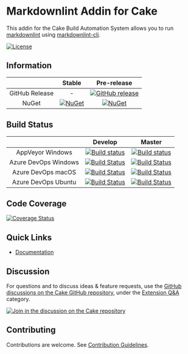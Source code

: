 # Markdownlint Addin for Cake

This addin for the Cake Build Automation System allows you to run [markdownlint] using [markdownlint-cli].

[![License](http://img.shields.io/:license-mit-blue.svg)](https://github.com/cake-contrib/Cake.Markdownlint/blob/master/LICENSE)

## Information

| | Stable | Pre-release |
|:--:|:--:|:--:|
|GitHub Release|-|[![GitHub release](https://img.shields.io/github/release/cake-contrib/Cake.Markdownlint.svg)](https://github.com/cake-contrib/Cake.Markdownlint/releases/latest)|
|NuGet|[![NuGet](https://img.shields.io/nuget/v/Cake.Markdownlint.svg)](https://www.nuget.org/packages/Cake.Markdownlint)|[![NuGet](https://img.shields.io/nuget/vpre/Cake.Markdownlint.svg)](https://www.nuget.org/packages/Cake.Markdownlint)|

## Build Status

| | Develop | Master |
|:--:|:--:|:--:|
|AppVeyor Windows|[![Build status](https://ci.appveyor.com/api/projects/status/jf4fxxjmgci60arq/branch/develop?svg=true)](https://ci.appveyor.com/project/cakecontrib/cake-markdownlint/branch/develop)|[![Build status](https://ci.appveyor.com/api/projects/status/jf4fxxjmgci60arq/branch/master?svg=true)](https://ci.appveyor.com/project/cakecontrib/cake-markdownlint/branch/master)|
|Azure DevOps Windows|[![Build Status](https://dev.azure.com/cake-contrib/Cake.Markdownlint/_apis/build/status/cake-contrib.Cake.Markdownlint?branchName=develop&jobName=Windows)](https://dev.azure.com/cake-contrib/Cake.Markdownlint/_build/latest?definitionId=25&branchName=develop)|[![Build Status](https://dev.azure.com/cake-contrib/Cake.Markdownlint/_apis/build/status/cake-contrib.Cake.Markdownlint?branchName=master&jobName=Windows)](https://dev.azure.com/cake-contrib/Cake.Markdownlint/_build/latest?definitionId=25&branchName=master)|
|Azure DevOps macOS|[![Build Status](https://dev.azure.com/cake-contrib/Cake.Markdownlint/_apis/build/status/cake-contrib.Cake.Markdownlint?branchName=develop&jobName=macOS)](https://dev.azure.com/cake-contrib/Cake.Markdownlint/_build/latest?definitionId=25&branchName=develop)|[![Build Status](https://dev.azure.com/cake-contrib/Cake.Markdownlint/_apis/build/status/cake-contrib.Cake.Markdownlint?branchName=master&jobName=macOS)](https://dev.azure.com/cake-contrib/Cake.Markdownlint/_build/latest?definitionId=25&branchName=master)|
|Azure DevOps Ubuntu|[![Build Status](https://dev.azure.com/cake-contrib/Cake.Markdownlint/_apis/build/status/cake-contrib.Cake.Markdownlint?branchName=develop&jobName=Ubuntu)](https://dev.azure.com/cake-contrib/Cake.Markdownlint/_build/latest?definitionId=25&branchName=develop)|[![Build Status](https://dev.azure.com/cake-contrib/Cake.Markdownlint/_apis/build/status/cake-contrib.Cake.Markdownlint?branchName=master&jobName=Ubuntu)](https://dev.azure.com/cake-contrib/Cake.Markdownlint/_build/latest?definitionId=25&branchName=master)|

## Code Coverage

[![Coverage Status](https://coveralls.io/repos/github/cake-contrib/Cake.Markdownlint/badge.svg?branch=develop)](https://coveralls.io/github/cake-contrib/Cake.Markdownlint?branch=develop)

## Quick Links

- [Documentation](https://cake-contrib.github.io/Cake.Markdownlint)

## Discussion

For questions and to discuss ideas & feature requests, use the [GitHub discussions on the Cake GitHub repository](https://github.com/cake-build/cake/discussions), under the [Extension Q&A](https://github.com/cake-build/cake/discussions/categories/extension-q-a) category.

[![Join in the discussion on the Cake repository](https://img.shields.io/badge/GitHub-Discussions-green?logo=github)](https://github.com/cake-build/cake/discussions)

## Contributing

Contributions are welcome. See [Contribution Guidelines](CONTRIBUTING.md).

[markdownlint]: https://github.com/DavidAnson/markdownlint
[markdownlint-cli]: https://github.com/igorshubovych/markdownlint-cli